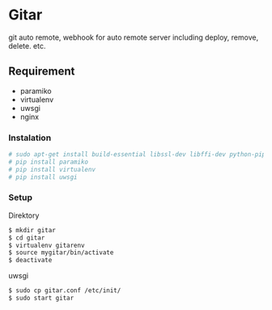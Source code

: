 # Gitar
git auto remote, webhook for auto remote server including deploy, remove, delete. etc.

## Requirement
 * paramiko
 * virtualenv
 * uwsgi
 * nginx

### Instalation
```sh
# sudo apt-get install build-essential libssl-dev libffi-dev python-pip python-dev nginx
# pip install paramiko
# pip install virtualenv
# pip install uwsgi
```

### Setup
Direktory

```sh
$ mkdir gitar
$ cd gitar
$ virtualenv gitarenv
$ source mygitar/bin/activate
$ deactivate
```

uwsgi

```sh
$ sudo cp gitar.conf /etc/init/
$ sudo start gitar
```

